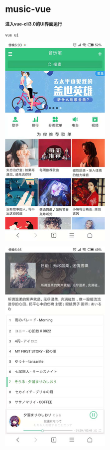 # music-vue
#### 进入vue-cli3.0的UI界面运行
```
vue ui
```
![image](https://github.com/Javi101/music-vue/blob/dev/preview1.jpg)

![image](https://github.com/Javi101/music-vue/blob/dev/preview2.jpg)